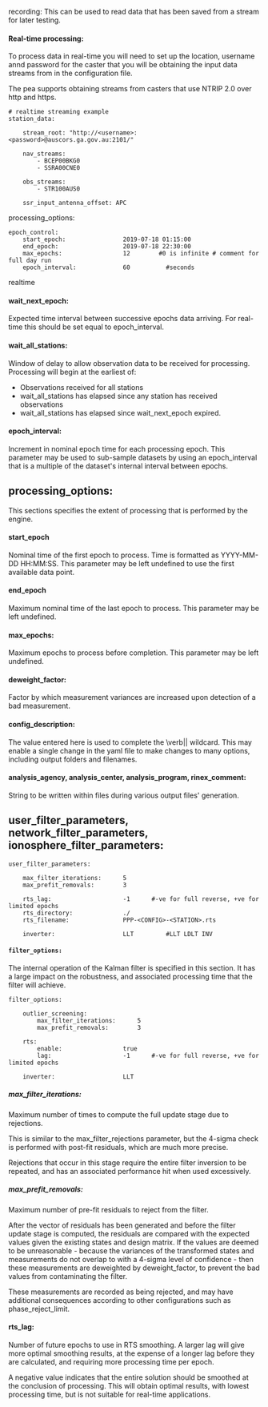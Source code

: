 





recording:
This can be used to read data that has been saved from a stream for later testing.







#### Real-time processing:

To process data in real-time you will need to set up the location, username annd password for the caster that you will be obtaining the input data streams from in the configuration file.

The pea supports obtaining streams from casters that use NTRIP 2.0 over http and https.

	# realtime streaming example
	station_data:
		
		stream_root: "http://<username>:<password>@auscors.ga.gov.au:2101/"

		nav_streams:
			- BCEP00BKG0
			- SSRA00CNE0
			
		obs_streams:
			- STR100AUS0
			
		ssr_input_antenna_offset: APC




processing_options:

    epoch_control:
        start_epoch:                2019-07-18 01:15:00
        end_epoch:                  2019-07-18 22:30:00
        max_epochs:                 12        #0 is infinite # comment for full day run
        epoch_interval:             60          #seconds
   






realtime




#### wait_next_epoch:
Expected time interval between successive epochs data arriving. For real-time this should be set equal to epoch_interval.

#### wait_all_stations:
Window of delay to allow observation data to be received for processing.
Processing will begin at the earliest of:

* Observations received for all stations
* wait_all_stations has elapsed since any station has received observations
* wait_all_stations has elapsed since wait_next_epoch expired.



#### epoch_interval:
Increment in nominal epoch time for each processing epoch. This parameter may be used to sub-sample datasets by using an epoch_interval that is a multiple of the dataset's internal interval between epochs.


## processing_options:

This sections specifies the extent of processing that is performed by the engine.

#### start_epoch
Nominal time of the first epoch to process. Time is formatted as YYYY-MM-DD HH:MM:SS.
This parameter may be left undefined to use the first available data point.

#### end_epoch
Maximum nominal time of the last epoch to process. This parameter may be left undefined.

#### max_epochs:
Maximum epochs to process before completion. This parameter may be left undefined.


#### deweight_factor:
Factor by which measurement variances are increased upon detection of a bad measurement.








#### config_description:

The value entered here is used to complete the \verb|<CONFIG>| wildcard.
This may enable a single change in the yaml file to make changes to many options, including output folders and filenames.

#### analysis_agency, analysis_center, analysis_program, rinex_comment:

String to be written within files during various output files' generation.

## user_filter_parameters, network_filter_parameters, ionosphere_filter_parameters:

	user_filter_parameters:

	    max_filter_iterations:      5
	    max_prefit_removals:        3

	    rts_lag:                    -1      #-ve for full reverse, +ve for limited epochs
	    rts_directory:              ./
	    rts_filename:               PPP-<CONFIG>-<STATION>.rts

	    inverter:                   LLT         #LLT LDLT INV

#### `filter_options:`

The internal operation of the Kalman filter is specified in this section. It has a large impact on the robustness, and associated processing time that the filter will achieve.

	filter_options:

		outlier_screening:
		    max_filter_iterations:      5
		    max_prefit_removals:        3

        rts:
            enable:                 true
            lag:                    -1      #-ve for full reverse, +ve for limited epochs

	    inverter:                   LLT


##### max_filter_iterations:

Maximum number of times to compute the full update stage due to rejections.

This is similar to the max_filter_rejections parameter, but the 4-sigma check is performed with post-fit residuals, which are much more precise.

Rejections that occur in this stage require the entire filter inversion to be repeated, and has an associated performance hit when used excessively.

##### max_prefit_removals:

Maximum number of pre-fit residuals to reject from the filter.

After the vector of residuals has been generated and before the filter update stage is computed, the residuals are compared with the expected values given the existing states and design matrix.
If the values are deemed to be unreasonable - because the variances of the transformed states and measurements do not overlap to with a 4-sigma level of confidence - then these measurements are deweighted by deweight_factor, to prevent the bad values from contaminating the filter.

These measurements are recorded as being rejected, and may have additional consequences according to other configurations such as phase_reject_limit.

#### rts_lag:

Number of future epochs to use in RTS smoothing. 
A larger lag will give more optimal smoothing results, at the expense of a longer lag before they are calculated, and requiring more processing time per epoch.

A negative value indicates that the entire solution should be smoothed at the conclusion of processing. 
This will obtain optimal results, with lowest processing time, but is not suitable for real-time applications.







